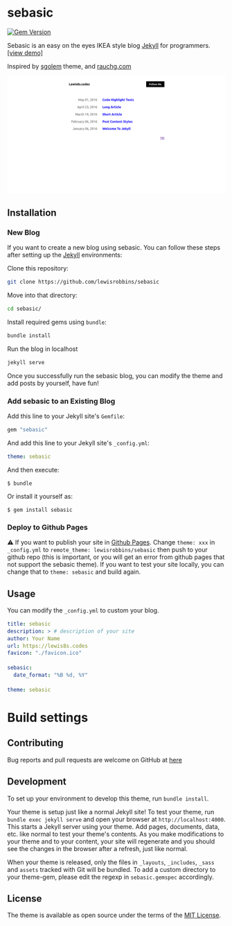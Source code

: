 # sebasic

[![Gem Version](https://badge.fury.io/rb/sebasic.svg)](https://badge.fury.io/rb/sebasic)

Sebasic is an easy on the eyes IKEA style blog [Jekyll](https://jekyllrb.com/) for programmers. [[view demo]](https://lewis8s.codes) 

Inspired by [sgolem](https://sgolem.com/) theme, and [rauchg.com](https://rauchg.com/)

![](./github/banner_2.png)

## Installation

### New Blog
If you want to create a new blog using sebasic. You can follow these steps after setting up the [Jekyll](https://jekyllrb.com) environments:

Clone this repository: 
```bash
git clone https://github.com/lewisrobbins/sebasic
```

Move into that directory:
```bash
cd sebasic/
```

Install required gems using `bundle`:
```bash
bundle install
```

Run the blog in localhost
```bash
jekyll serve
```

Once you successfully run the sebasic blog, you can modify the theme and add posts by yourself, have fun!

### Add sebasic to an Existing Blog

Add this line to your Jekyll site's `Gemfile`:

```ruby
gem "sebasic"
```

And add this line to your Jekyll site's `_config.yml`:

```yaml
theme: sebasic
```

And then execute:

    $ bundle

Or install it yourself as:

    $ gem install sebasic

### Deploy to Github Pages

:warning: If you want to publish your site in [Github Pages](https://pages.github.com/). Change `theme: xxx` in `_config.yml` to `remote_theme: lewisrobbins/sebasic` then push to your github repo (this is important, or you will get an error from github pages that not support the sebasic theme). If you want to test your site locally, you can change that to `theme: sebasic` and build again.



## Usage

You can modify the `_config.yml` to custom your blog. 

```yaml
title: sebasic
description: > # description of your site
author: Your Name
url: https://lewis8s.codes
favicon: "./favicon.ico"

sebasic:
  date_format: "%B %d, %Y"

theme: sebasic
```

# Build settings

## Contributing

Bug reports and pull requests are welcome on GitHub at [here](https://github.com/lewisrobbins/sebasic)

## Development

To set up your environment to develop this theme, run `bundle install`.

Your theme is setup just like a normal Jekyll site! To test your theme, run `bundle exec jekyll serve` and open your browser at `http://localhost:4000`. This starts a Jekyll server using your theme. Add pages, documents, data, etc. like normal to test your theme's contents. As you make modifications to your theme and to your content, your site will regenerate and you should see the changes in the browser after a refresh, just like normal.

When your theme is released, only the files in `_layouts`, `_includes`, `_sass` and `assets` tracked with Git will be bundled.
To add a custom directory to your theme-gem, please edit the regexp in `sebasic.gemspec` accordingly.

## License

The theme is available as open source under the terms of the [MIT License](https://opensource.org/licenses/MIT).

